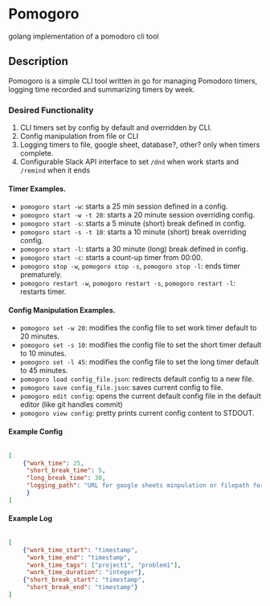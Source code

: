 # Pomogoro
golang implementation of a pomodoro cli tool

## Description

Pomogoro is a simple CLI tool written in go for managing Pomodoro timers, 
logging time recorded and summarizing timers by week.

### Desired Functionality

1. CLI timers set by config by default and overridden by CLI.
1. Config manipulation from file or CLI
1. Logging timers to file, google sheet, database?, other? only when timers complete.
1. Configurable Slack API interface to set `/dnd` when work starts and `/remind` when it ends

#### Timer Examples.

- `pomogoro start -w`: starts a 25 min session defined in a config.
- `pomogoro start -w -t 20`: starts a 20 minute session overriding config.
- `pomogoro start -s`: starts a 5 minute (short) break defined in config.
- `pomogoro start -s -t 10`: starts a 10 minute (short) break overriding config.
- `pomogoro start -l`: starts a 30 minute (long) break defined in config.
- `pomogoro start -c`: starts a count-up timer from 00:00.
- `pomogoro stop -w`, `pomogoro stop -s`, `pomogoro stop -l`: ends timer prematurely.
- `pomogoro restart -w`, `pomogoro restart -s`, `pomogoro restart -l`: restarts timer.

#### Config Manipulation Examples.
    
- `pomogoro set -w 20`: modifies the config file to set work timer default to 20 minutes.
- `pomogoro set -s 10`: modifies the config file to set the short timer default to 10 minutes.
- `pomogoro set -l 45`: modifies the config file to set the long timer default to 45 minutes.
- `pomogoro load config_file.json`: redirects default config to a new file.
- `pomogoro save config_file.json`: saves current config to file.
- `pomogoro edit config`: opens the current default config file in the default editor (like git handles commit)
- `pomogoro view config`: pretty prints current config content to STDOUT.

#### Example Config

```json

[
    {"work_time": 25,
     "short_break_time": 5,
     "long_break_time": 30,
     "logging_path": "URL for google sheets minpulation or filepath for local json dump"
     }
]
```

#### Example Log

```json

[
    {"work_time_start": "timestamp",
     "work_time_end": "timestamp",
     "work_time_tags": ["project1", "problem1"],
     "work_time_duration": "integer"},
    {"short_break_start": "timestamp",
     "short_break_end": "timestamp"}
]
```

